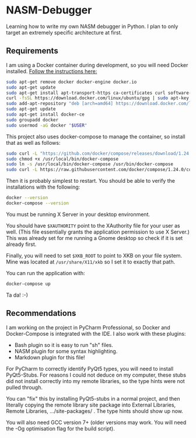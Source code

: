 # NASM-Debugger
Learning how to write my own NASM debugger in Python.
I plan to only target an extremely specific architecture at first.

## Requirements
I am using a Docker container during development, so you will need Docker installed.
[Follow the instructions here:](https://docs.docker.com/v17.09/engine/installation/linux/docker-ce/ubuntu/#install-using-the-repository)

```bash
sudo apt-get remove docker docker-engine docker.io
sudo apt-get update
sudo apt-get install apt-transport-https ca-certificates curl software-properties-common
curl -fsSL https://download.docker.com/linux/ubuntu/gpg | sudo apt-key add -
sudo add-apt-repository "deb [arch=amd64] https://download.docker.com/linux/ubuntu $(lsb_release -cs) stable"
sudo apt-get update
sudo apt-get install docker-ce
sudo groupadd docker
sudo usermod -aG docker "$USER"
```

This project also uses docker-compose to manage the container, so install that as well
as follows:

```bash
sudo curl -L "https://github.com/docker/compose/releases/download/1.24.0/docker-compose-$(uname -s)-$(uname -m)" -o /usr/local/bin/docker-compose
sudo chmod +x /usr/local/bin/docker-compose
sudo ln -s /usr/local/bin/docker-compose /usr/bin/docker-compose
sudo curl -L https://raw.githubusercontent.com/docker/compose/1.24.0/contrib/completion/bash/docker-compose -o /etc/bash_completion.d/docker-compose
```

Then it is probably simplest to restart. You should be able to verify the installations
with the following:
```bash
docker --version
docker-compose --version
```

You must be running X Server in your desktop environment.

You should have `$XAUTHORITY` point to the XAuthority
file for your user as well. (This file essentially grants the application permission to
use X Server.) This was already set for me running a Gnome desktop so check if it is set
already first.

Finally, you will need to set `$XKB_ROOT` to point to XKB on your file system. Mine
was located at `/usr/share/X11/xkb` so I set it to exactly that path.

You can run the application with:
```bash
docker-compose up
```

Ta da! :-\)

## Recommendations
I am working on the project in PyCharm Professional, so Docker
and Docker-Compose is integrated with the IDE. I also work with these plugins:

* Bash plugin so it is easy to run "sh" files.
* NASM plugin for some syntax highlighting.
* Markdown plugin for this file!

For PyCharm to correctly identify PyQt5 types, you will need to install PyQt5-Stubs.
For reasons I could not deduce on my computer, these stubs did not install
correctly into my remote libraries, so the type hints were not pulled through.

You can "fix" this by installing PyQt5-stubs in a normal project, and then literally copying
the remote library site package into External Libraries, Remote Libraries, .../site-packages/
<PyQt5-stub related packages>. The type hints should show up now.

You will also need GCC version 7+ (older versions may work. You will need the -Og
optimisation flag for the build script).

